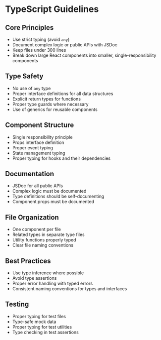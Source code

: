 # TypeScript Guidelines

## Core Principles
- Use strict typing (avoid `any`)
- Document complex logic or public APIs with JSDoc
- Keep files under 300 lines
- Break down large React components into smaller, single-responsibility components

## Type Safety
- No use of `any` type
- Proper interface definitions for all data structures
- Explicit return types for functions
- Proper type guards where necessary
- Use of generics for reusable components

## Component Structure
- Single responsibility principle
- Props interface definition
- Proper event typing
- State management typing
- Proper typing for hooks and their dependencies

## Documentation
- JSDoc for all public APIs
- Complex logic must be documented
- Type definitions should be self-documenting
- Component props must be documented

## File Organization
- One component per file
- Related types in separate type files
- Utility functions properly typed
- Clear file naming conventions

## Best Practices
- Use type inference where possible
- Avoid type assertions
- Proper error handling with typed errors
- Consistent naming conventions for types and interfaces

## Testing
- Proper typing for test files
- Type-safe mock data
- Proper typing for test utilities
- Type checking in test assertions 